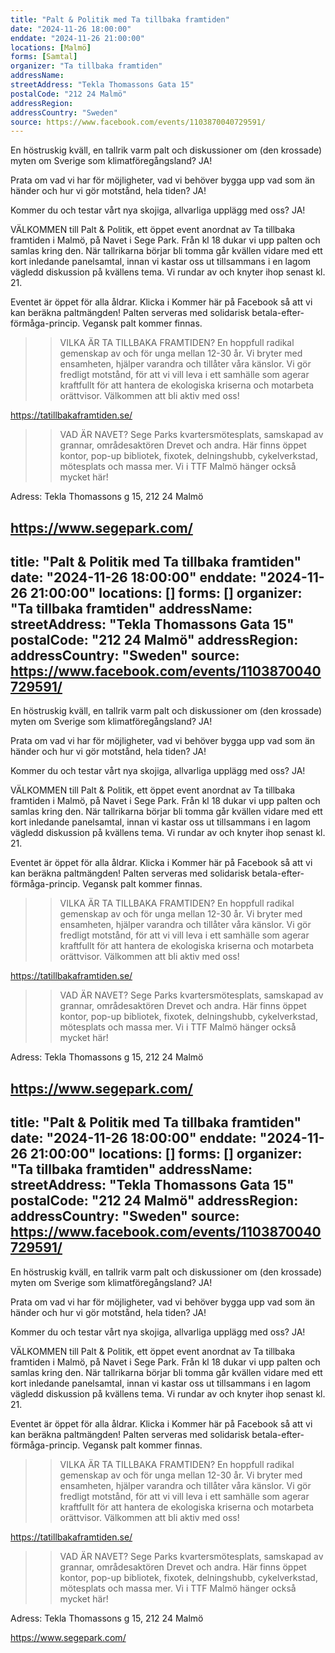 ```yaml
---
title: "Palt & Politik med Ta tillbaka framtiden"
date: "2024-11-26 18:00:00"
enddate: "2024-11-26 21:00:00"
locations: [Malmö]
forms: [Samtal]
organizer: "Ta tillbaka framtiden"
addressName: 
streetAddress: "Tekla Thomassons Gata 15"
postalCode: "212 24 Malmö"
addressRegion:
addressCountry: "Sweden"
source: https://www.facebook.com/events/1103870040729591/
---
```

En höstruskig kväll, en tallrik varm palt och diskussioner om (den krossade) myten om Sverige som klimatföregångsland? JA!

Prata om vad vi har för möjligheter, vad vi behöver bygga upp vad som än händer och hur vi gör motstånd, hela tiden? JA!

Kommer du och testar vårt nya skojiga, allvarliga upplägg med oss? JA!

VÄLKOMMEN till Palt & Politik, ett öppet event anordnat av Ta tillbaka framtiden i Malmö, på Navet i Sege Park. Från kl 18 dukar vi upp palten och samlas kring den. När tallrikarna börjar bli tomma går kvällen vidare med ett kort inledande panelsamtal, innan vi kastar oss ut tillsammans i en lagom vägledd diskussion på kvällens tema. Vi rundar av och knyter ihop senast kl. 21. 

Eventet är öppet för alla åldrar. Klicka i Kommer här på Facebook så att vi kan beräkna paltmängden! Palten serveras med solidarisk betala-efter-förmåga-princip. Vegansk palt kommer finnas.  

>> VILKA ÄR TA TILLBAKA FRAMTIDEN?
En hoppfull radikal gemenskap av och för unga mellan 12-30 år. Vi bryter med ensamheten, hjälper varandra och tillåter våra känslor. Vi gör fredligt motstånd, för att vi vill leva i ett samhälle som agerar kraftfullt för att hantera de ekologiska kriserna och motarbeta orättvisor. Välkommen att bli aktiv med oss!

https://tatillbakaframtiden.se/

>> VAD ÄR NAVET?
Sege Parks kvartersmötesplats, samskapad av grannar, områdesaktören Drevet och andra. Här finns öppet kontor, pop-up bibliotek, fixotek, delningshubb, cykelverkstad, mötesplats och massa mer. Vi i TTF Malmö hänger också mycket här!

Adress: Tekla Thomassons g 15, 212 24 Malmö

https://www.segepark.com/
---
title: "Palt & Politik med Ta tillbaka framtiden"
date: "2024-11-26 18:00:00"
enddate: "2024-11-26 21:00:00"
locations: []
forms: []
organizer: "Ta tillbaka framtiden"
addressName: 
streetAddress: "Tekla Thomassons Gata 15"
postalCode: "212 24 Malmö"
addressRegion:
addressCountry: "Sweden"
source: https://www.facebook.com/events/1103870040729591/
---
En höstruskig kväll, en tallrik varm palt och diskussioner om (den krossade) myten om Sverige som klimatföregångsland? JA!

Prata om vad vi har för möjligheter, vad vi behöver bygga upp vad som än händer och hur vi gör motstånd, hela tiden? JA!

Kommer du och testar vårt nya skojiga, allvarliga upplägg med oss? JA!

VÄLKOMMEN till Palt & Politik, ett öppet event anordnat av Ta tillbaka framtiden i Malmö, på Navet i Sege Park. Från kl 18 dukar vi upp palten och samlas kring den. När tallrikarna börjar bli tomma går kvällen vidare med ett kort inledande panelsamtal, innan vi kastar oss ut tillsammans i en lagom vägledd diskussion på kvällens tema. Vi rundar av och knyter ihop senast kl. 21. 

Eventet är öppet för alla åldrar. Klicka i Kommer här på Facebook så att vi kan beräkna paltmängden! Palten serveras med solidarisk betala-efter-förmåga-princip. Vegansk palt kommer finnas.  

>> VILKA ÄR TA TILLBAKA FRAMTIDEN?
En hoppfull radikal gemenskap av och för unga mellan 12-30 år. Vi bryter med ensamheten, hjälper varandra och tillåter våra känslor. Vi gör fredligt motstånd, för att vi vill leva i ett samhälle som agerar kraftfullt för att hantera de ekologiska kriserna och motarbeta orättvisor. Välkommen att bli aktiv med oss!

https://tatillbakaframtiden.se/

>> VAD ÄR NAVET?
Sege Parks kvartersmötesplats, samskapad av grannar, områdesaktören Drevet och andra. Här finns öppet kontor, pop-up bibliotek, fixotek, delningshubb, cykelverkstad, mötesplats och massa mer. Vi i TTF Malmö hänger också mycket här!

Adress: Tekla Thomassons g 15, 212 24 Malmö

https://www.segepark.com/
---
title: "Palt & Politik med Ta tillbaka framtiden"
date: "2024-11-26 18:00:00"
enddate: "2024-11-26 21:00:00"
locations: []
forms: []
organizer: "Ta tillbaka framtiden"
addressName: 
streetAddress: "Tekla Thomassons Gata 15"
postalCode: "212 24 Malmö"
addressRegion:
addressCountry: "Sweden"
source: https://www.facebook.com/events/1103870040729591/
---
En höstruskig kväll, en tallrik varm palt och diskussioner om (den krossade) myten om Sverige som klimatföregångsland? JA!

Prata om vad vi har för möjligheter, vad vi behöver bygga upp vad som än händer och hur vi gör motstånd, hela tiden? JA!

Kommer du och testar vårt nya skojiga, allvarliga upplägg med oss? JA!

VÄLKOMMEN till Palt & Politik, ett öppet event anordnat av Ta tillbaka framtiden i Malmö, på Navet i Sege Park. Från kl 18 dukar vi upp palten och samlas kring den. När tallrikarna börjar bli tomma går kvällen vidare med ett kort inledande panelsamtal, innan vi kastar oss ut tillsammans i en lagom vägledd diskussion på kvällens tema. Vi rundar av och knyter ihop senast kl. 21. 

Eventet är öppet för alla åldrar. Klicka i Kommer här på Facebook så att vi kan beräkna paltmängden! Palten serveras med solidarisk betala-efter-förmåga-princip. Vegansk palt kommer finnas.  

>> VILKA ÄR TA TILLBAKA FRAMTIDEN?
En hoppfull radikal gemenskap av och för unga mellan 12-30 år. Vi bryter med ensamheten, hjälper varandra och tillåter våra känslor. Vi gör fredligt motstånd, för att vi vill leva i ett samhälle som agerar kraftfullt för att hantera de ekologiska kriserna och motarbeta orättvisor. Välkommen att bli aktiv med oss!

https://tatillbakaframtiden.se/

>> VAD ÄR NAVET?
Sege Parks kvartersmötesplats, samskapad av grannar, områdesaktören Drevet och andra. Här finns öppet kontor, pop-up bibliotek, fixotek, delningshubb, cykelverkstad, mötesplats och massa mer. Vi i TTF Malmö hänger också mycket här!

Adress: Tekla Thomassons g 15, 212 24 Malmö

https://www.segepark.com/

